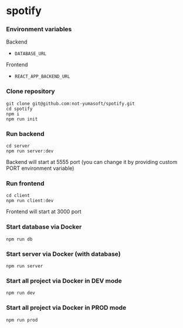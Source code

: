 # spotify

### Environment variables

Backend

- `DATABASE_URL`

Frontend

- `REACT_APP_BACKEND_URL`

### Clone repository

```shell
git clone git@github.com:not-yumasoft/spotify.git
cd spotify
npm i
npm run init
```

### Run backend

```shell
cd server
npm run server:dev
```

Backend will start at 5555 port (you can change it by providing custom PORT environment variable)

### Run frontend

```shell
cd client
npm run client:dev
```

Frontend will start at 3000 port

### Start database via Docker

```shell
npm run db
```

### Start server via Docker (with database)

```shell
npm run server
```

### Start all project via Docker in DEV mode

```shell
npm run dev
```

### Start all project via Docker in PROD mode

```shell
npm run prod
```
